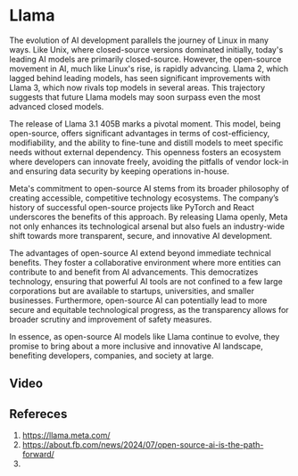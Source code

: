 # Llama

The evolution of AI development parallels the journey of Linux in many ways. Like Unix, where closed-source versions dominated initially, today's leading AI models are primarily closed-source. However, the open-source movement in AI, much like Linux's rise, is rapidly advancing. Llama 2, which lagged behind leading models, has seen significant improvements with Llama 3, which now rivals top models in several areas. This trajectory suggests that future Llama models may soon surpass even the most advanced closed models.

The release of Llama 3.1 405B marks a pivotal moment. This model, being open-source, offers significant advantages in terms of cost-efficiency, modifiability, and the ability to fine-tune and distill models to meet specific needs without external dependency. This openness fosters an ecosystem where developers can innovate freely, avoiding the pitfalls of vendor lock-in and ensuring data security by keeping operations in-house.

Meta's commitment to open-source AI stems from its broader philosophy of creating accessible, competitive technology ecosystems. The company’s history of successful open-source projects like PyTorch and React underscores the benefits of this approach. By releasing Llama openly, Meta not only enhances its technological arsenal but also fuels an industry-wide shift towards more transparent, secure, and innovative AI development.

The advantages of open-source AI extend beyond immediate technical benefits. They foster a collaborative environment where more entities can contribute to and benefit from AI advancements. This democratizes technology, ensuring that powerful AI tools are not confined to a few large corporations but are available to startups, universities, and smaller businesses. Furthermore, open-source AI can potentially lead to more secure and equitable technological progress, as the transparency allows for broader scrutiny and improvement of safety measures.

In essence, as open-source AI models like Llama continue to evolve, they promise to bring about a more inclusive and innovative AI landscape, benefiting developers, companies, and society at large.

## Video

## Refereces
1. https://llama.meta.com/
2. https://about.fb.com/news/2024/07/open-source-ai-is-the-path-forward/
3. 